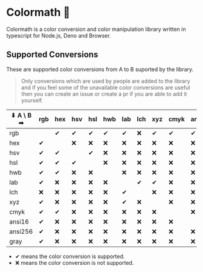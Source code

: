 # Colormath 🎨

Colormath is a color conversion and color manipulation library written in typescript for Node.js, Deno and Browser.

## Supported Conversions

These are supported color conversions from A to B suported by the library.

> Only conversions which are used by people are added to the library and if you feel some of the unavailable color conversions are useful then you can create an issue or create a pr if you are able to add it yourself.

| ⬇ A \ B ➡  | rgb | hex | hsv | hsl | hwb | lab | lch | xyz | cmyk | ansi16 | ansi256 | gray |
|---------|-----|-----|-----|-----|-----|-----|-----|-----|------|--------|---------|------|
| rgb |  | ✔ | ✔ | ✔ | ✔ | ✔ | ❌ | ✔ | ✔ | ✔ | ✔ | ✔ |
| hex | ✔ |  | ❌ | ❌ | ❌ | ❌ | ❌ | ❌ | ❌ | ❌ | ❌ | ❌ |
| hsv | ✔ | ✔ |  | ✔ | ❌ | ❌ | ❌ | ❌ | ❌ | ❌ | ❌ | ❌ |
| hsl | ✔ | ✔ | ✔ |  | ❌ | ❌ | ❌ | ❌ | ❌ | ❌ | ❌ | ❌ |
| hwb | ✔ | ✔ | ❌ | ❌ |  | ❌ | ❌ | ❌ | ❌ | ❌ | ❌ | ❌ |
| lab | ✔ | ❌ | ❌ | ❌ | ❌ |  | ✔ | ✔ | ❌ | ❌ | ❌ | ❌ |
| lch | ❌ | ❌ | ❌ | ❌ | ❌ | ✔ |  | ❌ | ❌ | ❌ | ❌ | ❌ |
| xyz | ✔ | ❌ | ❌ | ❌ | ❌ | ✔ | ❌ |  | ❌ | ❌ | ❌ | ❌ |
| cmyk | ✔ | ✔ | ❌ | ❌ | ❌ | ❌ | ❌ | ❌ |  | ❌ | ❌ | ❌ |
| ansi16 | ✔ | ❌ | ❌ | ❌ | ❌ | ❌ | ❌ | ❌ | ❌ |  | ❌ | ❌ |
| ansi256 | ✔ | ❌ | ❌ | ❌ | ❌ | ❌ | ❌ | ❌ | ❌ | ❌ |  | ❌ |
| gray | ✔ | ❌ | ❌ | ❌ | ❌ | ❌ | ❌ | ❌ | ❌ | ❌ | ❌ |  |

- ✔ means the color conversion is supported.
- ❌ means the color conversion is not supported.